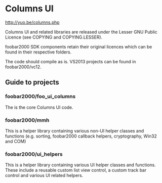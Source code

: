 # Columns UI

http://yuo.be/columns.php

Columns UI and related libraries are released under the Lesser GNU Public Licence (see COPYING and COPYING.LESSER).

foobar2000 SDK components retain their original licences which can be found in their respective folders.

The code should compile as is. VS2013 projects can be found in foobar2000/vc12.

## Guide to projects

### foobar2000/foo_ui_columns

The is the core Columns UI code.

### foobar2000/mmh

This is a helper library containing various non-UI helper classes and functions (e.g. sorting, foobar2000 callback helpers, cryptography, Win32 and COM)

### foobar2000/ui_helpers

This is a helper library containing various UI helper classes and functions. These include a reusable custom list view control, a custom track bar control and various UI related helpers. 
